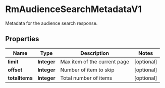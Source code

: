 

# RmAudienceSearchMetadataV1

Metadata for the audience search response.

## Properties

| Name | Type | Description | Notes |
|------------ | ------------- | ------------- | -------------|
|**limit** | **Integer** | Max item of the current page |  [optional] |
|**offset** | **Integer** | Number of item to skip |  [optional] |
|**totalItems** | **Integer** | Total number of items |  [optional] |



